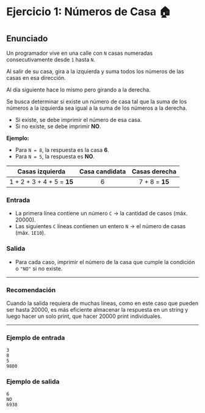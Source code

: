 # Ejercicio 1: Números de Casa 🏠

## Enunciado
Un programador vive en una calle con `N` casas numeradas consecutivamente desde `1` hasta `N`.

Al salir de su casa, gira a la izquierda y suma todos los números de las casas en esa dirección. 

Al día siguiente hace lo mismo pero girando a la derecha.  

Se busca determinar si existe un número de casa tal que la suma de los números a la izquierda sea igual a la suma de los números a la derecha.  

- Si existe, se debe imprimir el número de esa casa.  
- Si no existe, se debe imprimir **NO**.  

**Ejemplo:**
- Para `N = 8`, la respuesta es la casa **6**.  
- Para `N = 5`, la respuesta es **NO**.

| Casas izquierda | <div align="center">Casa candidata</div> | Casas derecha |
|-----------------|:---------------------------------------:|---------------|
| <div align="center">1 + 2 + 3 + 4 + 5 = **15**</div> | <div align="center">6</div> | <div align="center">7 + 8 = **15** </div> |

### Entrada
- La primera línea contiene un número `C` → la cantidad de casos (máx. 20000).  
- Las siguientes `C` líneas contienen un entero `N` → el número de casas (máx. `1E10`).  

### Salida
- Para cada caso, imprimir el número de la casa que cumple la condición o `"NO"` si no existe.  

---

### Recomendación
Cuando la salida requiera de muchas líneas, como en este caso que pueden ser hasta 20000, es más eficiente almacenar la respuesta en un string y luego hacer un solo print, que hacer 20000 print individuales.

---

### Ejemplo de entrada
```
3
8
5
9800
```

### Ejemplo de salida
```
6
NO
6930
```
